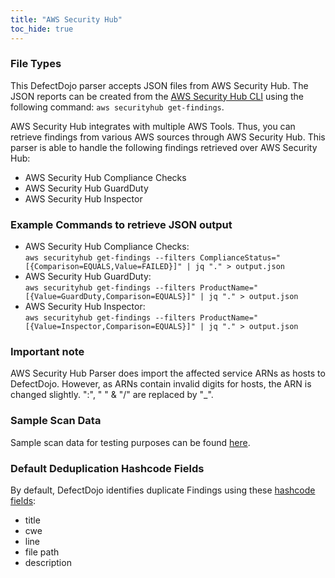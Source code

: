 ```yaml
---
title: "AWS Security Hub"
toc_hide: true
---
```

### File Types
This DefectDojo parser accepts JSON files from AWS Security Hub. The JSON reports can be created from the [AWS Security Hub CLI](https://docs.aws.amazon.com/cli/latest/reference/securityhub/get-findings.html) using the following command: `aws securityhub get-findings`.

AWS Security Hub integrates with multiple AWS Tools. Thus, you can retrieve findings from various AWS sources through AWS Security Hub. This parser is able to handle the following findings retrieved over AWS Security Hub:
- AWS Security Hub Compliance Checks 
- AWS Security Hub GuardDuty
- AWS Security Hub Inspector

### Example Commands to retrieve JSON output
- AWS Security Hub Compliance Checks: <br>`aws securityhub get-findings --filters ComplianceStatus="[{Comparison=EQUALS,Value=FAILED}]" | jq "." > output.json`
- AWS Security Hub GuardDuty: <br>`aws securityhub get-findings --filters ProductName="[{Value=GuardDuty,Comparison=EQUALS}]" | jq "." > output.json`
- AWS Security Hub Inspector: <br>`aws securityhub get-findings --filters ProductName="[{Value=Inspector,Comparison=EQUALS}]" | jq "." > output.json`

### Important note
AWS Security Hub Parser does import the affected service ARNs as hosts to DefectDojo. However, as ARNs contain invalid digits for hosts, the ARN is changed slightly. ":", " " & "/" are replaced by "_".

### Sample Scan Data
Sample scan data for testing purposes can be found [here](https://github.com/DefectDojo/django-DefectDojo/tree/master/unittests/scans/awssecurityhub).

### Default Deduplication Hashcode Fields
By default, DefectDojo identifies duplicate Findings using these [hashcode fields](https://docs.defectdojo.com/en/working_with_findings/finding_deduplication/about_deduplication/):

- title
- cwe
- line
- file path
- description
